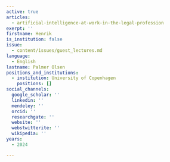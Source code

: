 ```yaml
---
active: true
articles:
  - artificial-intelligence-at-work-in-the-legal-profession
exerpt: ''
firstname: Henrik
is_institution: false
issue:
  - content/issues/guest_lectures.md
language:
  - English
lastname: Palmer Olsen
positions_and_institutions:
  - institution: University of Copenhagen
    positions: []
social_channels:
  google_scholar: ''
  linkedin: ''
  mendeley: ''
  orcid: ''
  researchgate: ''
  website: ''
  webstwitterite: ''
  wikipedia: ''
years:
  - 2024

---
```

